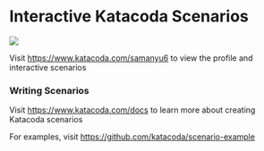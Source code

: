 # Interactive Katacoda Scenarios

[![](http://shields.katacoda.com/katacoda/samanyu6/count.svg)](https://www.katacoda.com/samanyu6 "Get your profile on Katacoda.com")

Visit https://www.katacoda.com/samanyu6 to view the profile and interactive scenarios

### Writing Scenarios
Visit https://www.katacoda.com/docs to learn more about creating Katacoda scenarios

For examples, visit https://github.com/katacoda/scenario-example
